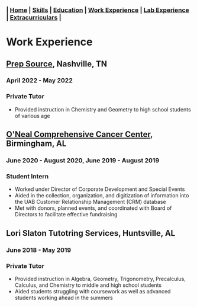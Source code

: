 ### | [Home](/Patrick-Gamble/index) | [Skills](/Patrick-Gamble/skills) | [Education](/Patrick-Gamble/education) | [Work Experience](/Patrick-Gamble/work-experience) | [Lab Experience](/Patrick-Gamble/lab-experience) | [Extracurriculars](/Patrick-Gamble/extracurriculars) |

# Work Experience
## **[Prep Source](https://www.prepsourcetutors.com/), Nashville, TN**
### April 2022 - May 2022
### **Private Tutor**
- Provided instruction in Chemistry and Geometry to high school students of various age

## **[O'Neal Comprehensive Cancer Center](https://www.uab.edu/onealcancercenter/), Birmingham, AL**
### June 2020 - August 2020, June 2019 - August 2019
### **Student Intern**
- Worked under Director of Corporate Development and Special Events
- Aided in the collection, organization, and digitization of information into the UAB Customer Relationship Management (CRM) database
- Met with donors, planned events, and coordinated with Board of Directors to facilitate effective fundraising

## **Lori Slaton Tutotring Services, Huntsville, AL**
### June 2018 - May 2019
### **Private Tutor**
- Provided instruction in Algebra, Geometry, Trigonometry, Precalculus, Calculus, and Chemistry to middle and high school students
- Aided students struggling with coursework as well as advanced students working ahead in the summers
